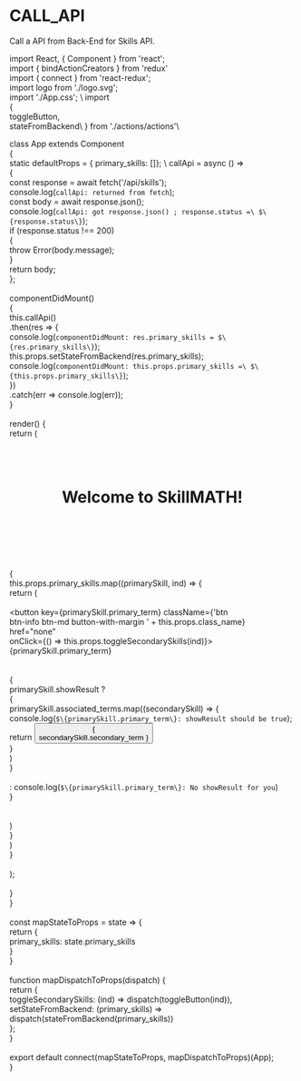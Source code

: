 # CALL_API
Call a API from Back-End for Skills API.


import React, \{ Component \} from 'react';
\
import \{ bindActionCreators \} from 'redux'\
import \{ connect \} from 'react-redux';
\
import logo from './logo.svg';
\
import './App.css';
\\
import \
{
  \
toggleButton,\
stateFromBackend\\
} 
from './actions/actions'\\

class App extends Component \
{
  \
static defaultProps = \{ primary_skills: []\};
\\
  callApi = async () => \
  {
    \
    const response = await fetch('/api/skills');
    \
console.log(`callApi: returned from fetch`);
\
    const body = await response.json();
    \
console.log(`callApi: got response.json() ; response.status =\
$\{response.status\}`);
\
    if (response.status !== 200) \
      {\
throw Error(body.message);\
\}
\
    return body;
    \
  \};
  \
\
  componentDidMount() \
  {\
    this.callApi()\
  .then(res => \{\
console.log(`componentDidMount: res.primary_skills = $\{res.primary_skills\}`);
\
this.props.setStateFromBackend(res.primary_skills);
\
console.log(`componentDidMount: this.props.primary_skills =\
$\{this.props.primary_skills\}`);
\
  \})\
      .catch(err => console.log(err));
      \
  \}\
\
  render() \{\
    return (\
      <div className="App">\
        <header>\
          <h1 className="App-title">Welcome to SkillMATH!</h1>\
        </header>\
        \{\
          this.props.primary_skills.map((primarySkill, ind) => \{\
            return (\
            <div key=\{primarySkill.primary_term\}>\
            <button key=\{primarySkill.primary_term\} className=\{'btn\
btn-info btn-md button-with-margin ' + this.props.class_name\}\
href="none"\
            onClick=\{() => this.props.toggleSecondarySkills(ind)\}>\
            \{primarySkill.primary_term\}\
            </button>\
          <div>\
          \{\
            primarySkill.showResult ?\
            <span> \{\
            primarySkill.associated_terms.map((secondarySkill) => \{\
console.log(`$\{primarySkill.primary_term\}: showResult should be true`);
\
              return <button key=\{secondarySkill.secondary_term\}\
className="btn btn-outline-dark button-with-margin">\{\
secondarySkill.secondary_term \}</button>\
            \}\
            )\
            \}\
            </span>\
            : console.log(`$\{primarySkill.primary_term\}: No showResult for you`)\
          \}\
        </div>\
        </div>\
  )\
          \}\
          )\
        \}\
      </div>\
    );\
\
  \}\
\}\
\
const mapStateToProps = state => \{\
  return \{\
primary_skills: state.primary_skills\
  \}\
\}\
\
function mapDispatchToProps(dispatch) \{\
  return \{\
    toggleSecondarySkills: (ind) => dispatch(toggleButton(ind)),\
setStateFromBackend: (primary_skills) =>\
dispatch(stateFromBackend(primary_skills))\
  \};\
\}\
\
export default connect(mapStateToProps, mapDispatchToProps)(App);\
}

